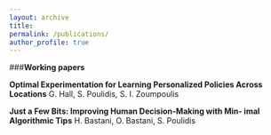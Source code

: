 ```yaml
---
layout: archive
title: 
permalink: /publications/
author_profile: true
---
```


###**Working papers**

**Optimal Experimentation for Learning Personalized Policies Across Locations**
G. Hall, S. Poulidis, S. I. Zoumpoulis


**Just a Few Bits: Improving Human Decision-Making with Min- imal Algorithmic Tips**
H. Bastani, O. Bastani, S. Poulidis
